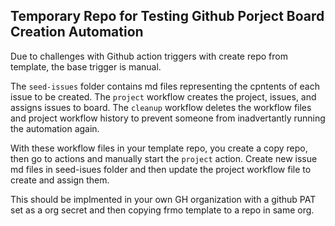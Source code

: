 ## Temporary Repo for Testing Github Porject Board Creation Automation

Due to challenges with Github action triggers with create repo from template, the base trigger is manual.

The `seed-issues` folder contains md files representing the cpntents of each issue to be created. The `project` workflow creates the project, issues, and assigns issues to board. The `cleanup` workflow deletes the workflow files and project workflow history to prevent someone from inadvertantly running the automation again.

With these workflow files in your template repo, you create a copy repo, then go to actions and manually start the `project` action. Create new issue md files in seed-isues folder and then update the project workflow file to create and assign them.

This should be implmented in your own GH organization with a github PAT set as a org secret and then copying frmo template to a repo in same org.
